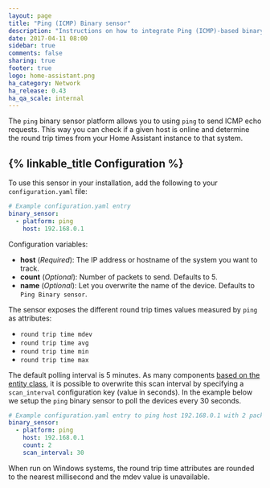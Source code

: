 ```yaml
---
layout: page
title: "Ping (ICMP) Binary sensor"
description: "Instructions on how to integrate Ping (ICMP)-based binary sensors into Home Assistant."
date: 2017-04-11 08:00
sidebar: true
comments: false
sharing: true
footer: true
logo: home-assistant.png
ha_category: Network
ha_release: 0.43
ha_qa_scale: internal
---
```



The `ping` binary sensor platform allows you to using `ping` to send ICMP echo requests. This way you can check if a given host is online and determine the round trip times from your Home Assistant instance to that system.

## {% linkable_title Configuration %}

To use this sensor in your installation, add the following to your `configuration.yaml` file:

```yaml
# Example configuration.yaml entry
binary_sensor:
  - platform: ping
    host: 192.168.0.1
```

Configuration variables:

- **host** (*Required*): The IP address or hostname of the system you want to track.
- **count** (*Optional*): Number of packets to send. Defaults to 5.
- **name** (*Optional*): Let you overwrite the name of the device. Defaults to `Ping Binary sensor`.

The sensor exposes the different round trip times values measured by `ping` as attributes: 

- `round trip time mdev`
- `round trip time avg`
- `round trip time min`
- `round trip time max`

The default polling interval is 5 minutes. As many components [based on the entity class](/docs/configuration/platform_options), it is possible to overwrite this scan interval by specifying a `scan_interval` configuration key (value in seconds). In the example below we setup the `ping` binary sensor to poll the devices every 30 seconds.

```yaml
# Example configuration.yaml entry to ping host 192.168.0.1 with 2 packets every 30 seconds.
binary_sensor:
  - platform: ping
    host: 192.168.0.1
    count: 2
    scan_interval: 30
```

<p class='note'>
When run on Windows systems, the round trip time attributes are rounded to the nearest millisecond and the mdev value is unavailable.
</p>

